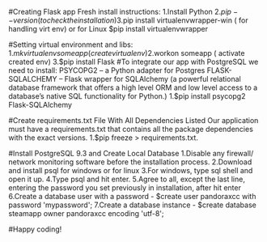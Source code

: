 #Creating Flask app
Fresh install instructions:
1.Install Python
2.$pip --version  (to check the installation)
3.$pip install virtualenvwrapper-win ( for handling virt env) or for Linux $pip install virtualenvwrapper

#Setting virtual environment and libs:
1.$mkvirtualenv someapp ( create virtual env)
2.$workon someapp ( activate created env)
3.$pip install Flask
#To integrate our app with PostgreSQL we need to install:
PSYCOPG2 – a Python adapter for Postgres
FLASK-SQLALCHEMY – Flask wrapper for SQLAlchemy (a powerful relational database framework that offers a high level ORM and low level access to a database’s native SQL functionality for Python.)
1.$pip install psycopg2 Flask-SQLAlchemy

#Create requirements.txt File With All Dependencies Listed
Our application must have a requirements.txt that contains all the package dependencies with the exact versions.
1.$pip freeze > requirements.txt.

#Install PostgreSQL 9.3 and Create Local Database
1.Disable any firewall/ network monitoring software before the installation process. 
2.Download and install psql for windows or for linux
3.For windows, type sql shell and open it up.
4.Type psql and hit enter.
5.Agree to all, except the last line, entering the password you set previously in installation, after hit enter
6.Create a database user with a password - $create user pandoraxcc with password 'mypassword';
7.Create a database instance - $create database steamapp owner pandoraxcc encoding 'utf-8';

#Happy coding!
